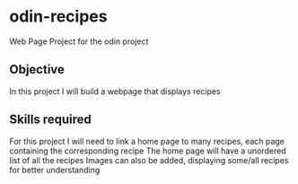 # odin-recipes
Web Page Project for the odin project
## Objective
In this project I will build a webpage that displays recipes

## Skills required
For this project I will need to link a home page to many recipes, each page containing the corresponding recipe
The home page will have a unordered list of all the recipes
Images can also be added, displaying some/all recipes for better understanding
